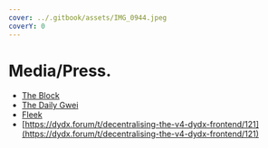 ```yaml
---
cover: ../.gitbook/assets/IMG_0944.jpeg
coverY: 0
---
```


# Media/Press.

* [The Block](https://www.theblock.co/post/175483/crypto-dev-creates-way-to-access-prohibited-apps-like-tornado-cash)
* [The Daily Gwei](https://www.youtube.com/watch?v=10k0UAhc4eQ\&t=1368s)
* [Fleek](https://blog.fleek.co/posts/introducing-nfas-non-fungible-apps)
* [https://dydx.forum/t/decentralising-the-v4-dydx-frontend/121](https://dydx.forum/t/decentralising-the-v4-dydx-frontend/121)

